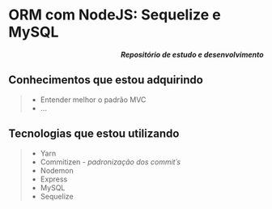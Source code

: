 # ORM com NodeJS: Sequelize e MySQL

<div align="right">

***Repositório de estudo e desenvolvimento***

</div>

## Conhecimentos que estou adquirindo

> * Entender melhor o padrão MVC
> * ...

## Tecnologias que estou utilizando

> * Yarn
> * Commitizen - *padronização dos commit´s*
> * Nodemon 
> * Express
> * MySQL
> * Sequelize
